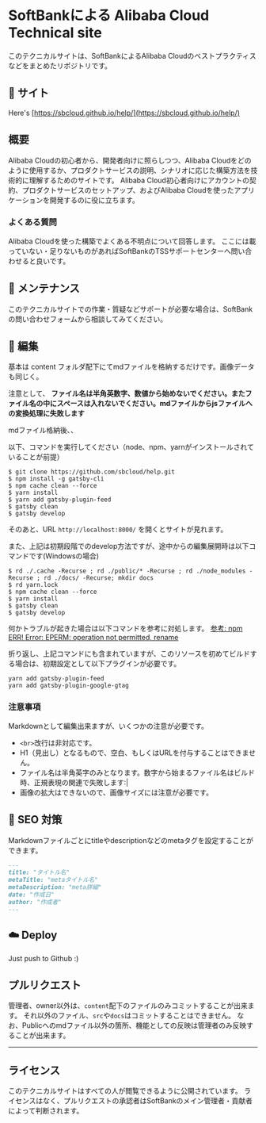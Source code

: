 # SoftBankによる Alibaba Cloud Technical site
このテクニカルサイトは、SoftBankによるAlibaba Cloudのベストプラクティスなどをまとめたリポジトリです。

## 🔗 サイト

Here's [https://sbcloud.github.io/help/](https://sbcloud.github.io/help/)

## 概要
Alibaba Cloudの初心者から、開発者向けに照らしつつ、Alibaba Cloudをどのように使用するか、プロダクトサービスの説明、シナリオに応じた構築方法を技術的に理解するためのサイトです。
Alibaba Cloud初心者向けにアカウントの契約、プロダクトサービスのセットアップ、およびAlibaba Cloudを使ったアプリケーションを開発するのに役に立ちます。

### よくある質問
Alibaba Cloudを使った構築でよくある不明点について回答します。
ここには載っていない・足りないものがあればSoftBankのTSSサポートセンターへ問い合わせると良いです。

## 🔧 メンテナンス
このテクニカルサイトでの作業・質疑などサポートが必要な場合は、SoftBankの問い合わせフォームから相談してみてください。


## 🚀 編集

基本は content フォルダ配下にてmdファイルを格納するだけです。画像データも同じく。

注意として、
**ファイル名は半角英数字、数値から始めないでください。またファイル名の中にスペースは入れないでください。mdファイルからjsファイルへの変換処理に失敗します**


mdファイル格納後、、

以下、コマンドを実行してください（node、npm、yarnがインストールされていることが前提）

```
$ git clone https://github.com/sbcloud/help.git
$ npm install -g gatsby-cli
$ npm cache clean --force
$ yarn install
$ yarn add gatsby-plugin-feed
$ gatsby clean
$ gatsby develop
```


そのあと、URL `http://localhost:8000/` を開くとサイトが見れます。

また、上記は初期段階でのdevelop方法ですが、途中からの編集展開時は以下コマンドです(Windowsの場合)

```
$ rd ./.cache -Recurse ; rd ./public/* -Recurse ; rd ./node_modules -Recurse ; rd ./docs/ -Recurse; mkdir docs
$ rd yarn.lock
$ npm cache clean --force
$ yarn install
$ gatsby clean
$ gatsby develop
```


何かトラブルが起きた場合は以下コマンドを参考に対処します。
[参考: npm ERR! Error: EPERM: operation not permitted, rename](https://stackoverflow.com/questions/39293636/npm-err-error-eperm-operation-not-permitted-rename/43987591)

折り返し、上記コマンドにも含まれていますが、このリソースを初めてビルドする場合は、初期設定として以下プラグインが必要です。
```
yarn add gatsby-plugin-feed
yarn add gatsby-plugin-google-gtag
```

### 注意事項
Markdownとして編集出来ますが、いくつかの注意が必要です。

* ` <br> `改行は非対応です。
* H1（見出し）となるもので、空白、もしくはURLを付与することはできません。
* ファイル名は半角英字のみとなります。数字から始まるファイル名はビルド時、正規表現の関連で失敗します:|
* 画像の拡大はできないので、画像サイズには注意が必要です。


## 🤖 SEO 対策

Markdownファイルごとにtitleやdescriptionなどのmetaタグを設定することができます。

```markdown
---
title: "タイトル名"
metaTitle: "metaタイトル名"
metaDescription: "meta詳細"
date: "作成日"
author: "作成者"
---
```
## ☁️ Deploy

Just push to Github :)


## プルリクエスト
管理者、owner以外は、`content`配下のファイルのみコミットすることが出来ます。
それ以外のファイル、`src`や`docs`はコミットすることはできません。
なお、Publicへのmdファイル以外の箇所、機能としての反映は管理者のみ反映することが出来ます。

---
## ライセンス
このテクニカルサイトはすべての人が閲覧できるように公開されています。
ライセンスはなく、プルリクエストの承認者はSoftBankのメイン管理者・貢献者によって判断されます。


